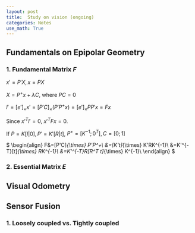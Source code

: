 ```yaml
---
layout: post
title:  Study on vision (ongoing)
categories: Notes
use_math: True
---
```


## Fundamentals on Epipolar Geometry

### 1. Fundamental Matrix $F$
$x'=P'X, x=PX$

$X=P^+ x + \lambda C$, where $PC=0$

$l'=[e']_{\times} x'=[P'C]_{\times} (P'P^+ x)=[e']_{\times} PP'x=Fx$

Since $x'^T l'=0$, $x'^TFx=0$.

If $P=K[I|0], P'=K'[R|t]$, $P^+ =[K^{-1}; 0^T], C=[0;1]$

$
\begin{align}
F&=[P'C]_{\times} P'P^+\\
&=[K't]_{\times} K'RK^{-1}\\
&=K'^{-T}[t]_{\times} RK^{-1}\\
&=K'^{-T}R[R^T t]_{\times} K^{-1}\\
\end{align}
$

### 2. Essential Matrix $E$


## Visual Odometry


## Sensor Fusion
### 1. Loosely coupled vs. Tightly coupled
